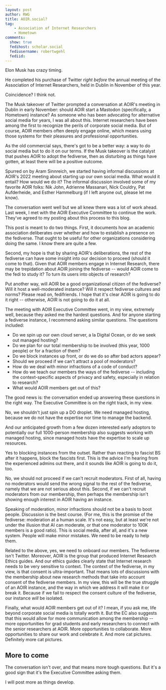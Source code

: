 ```yaml
---
layout: post
author: RWG
title: AOIR.social?
tag:
    - Association of Internet Researchers
    - Hometown
comments: 
  show: true
  fedihost: scholar.social
  fediusername: robertwgehl
  fediid: 
---
```

Elon Musk has crazy timing.

He completed his purchase of Twitter *right before* the annual meeting of the Association of Internet Researchers, held in Dublin in November of this year.

Coincidence? I think not.

The Musk takeover of Twitter prompted a conversation at AOIR's meeting in Dublin in early November: should AOIR start a Mastodon (specifically, a Hometown) instance? As someone who has been advocating for alternative social media for years, I was all about this. Internet researchers have been among the first to recognize the perils of corporate social media. But of course, AOIR members often deeply engage online, which means using those systems for their pleasures and professional opportunities.

As the old commercial says, there's got to be a better way: a way to do social media but to do it on our terms. If the Musk takeover is the catalyst that pushes AOIR to adopt the fediverse, then as disturbing as things have gotten, at least there will be a positive outcome.

Spurred on by Aram Sinnreich, we started having informal discussions at AOIR's 2022 meeting about starting up our own social media. What would it entail? How would we do it? The informal discussion involved some of my favorite AOIR folks: Nik John, Adrienne Massanari, Nick Couldry, Pat Aufderheide, and Esther Hammelburg (if I left anyone out, please let me know).

The conversation went well but we all knew there was a lot of work ahead. Last week, I met with the AOIR Executive Committee to continue the work. They've agreed to my posting about this process to this blog.

This post is meant to do two things. First, it documents how an academic association deliberates over whether and how to establish a presence on the fediverse. That ought to be useful for other organizations considering doing the same. I know there are quite a few.

Second, my hope is that by sharing AOIR's deliberations, the rest of the fediverse can have some insight into our decision to proceed (should it come to that). Given that AOIR members engage in Internet Research, there may be trepidation about AOIR joining the fediverse -- would AOIR come to the fedi to study it? To turn its users into objects of research?

Put another way, will AOIR be a good organizational citizen of the fediverse? Will it host a well-moderated instance? Will it respect fediverse cultures and norms? Please read on, fedifriends. I hope that it's clear AOIR is going to do it right -- otherwise, AOIR is not going to do it at all.

<!-- more -->

The meeting with AOIR Executive Committee went, in my view, extremely well, because they asked me the hardest questions. And for anyone starting a fediverse instance, I recommend asking similar questions. The questions included:
* Do we spin up our own cloud server, a la Digital Ocean, or do we seek out managed hosting?
* Do we plan for our total membership to be involved (this year, 1000 people) or for a fraction of them?
* Do we block instances up front, or do we do so after bad actors appear?
* Should we proceed if we can't attract a pool of moderators?
* How do we deal with minor infractions of a code of conduct?
* How do we teach our members the ways of the fediverse -- including the context-specific aspects of privacy and safety, especially in relation to research?
* What would AOIR members get out of this?

The good news is: the conversation ended up answering these questions in the right way. The Executive Committee is on the right track, in my view.

No, we shouldn't just spin up a DO droplet. We need managed hosting, because we do not have the expertise nor time to manage the backend.

And our anticipated growth from a few dozen interested early adoptors to potentially our full 1000-person membership also suggests working with managed hosting, since managed hosts have the expertise to scale up resources.

Yes to blocking instances from the outset. Rather than reacting to fascist BS after it happens, block the fascists first. This is the advice I'm hearing from the experienced admins out there, and it sounds like AOIR is going to do it, too.

No, we should not proceed if we can't recruit moderators. First of all, having no moderators would send the wrong signal to the rest of the fediverse, namely that we are not serious about this. Second, if we can't recruit moderators from our membership, then perhaps the membership isn't showing enough interest in AOIR having an instance.

Speaking of moderation, minor infractions should not be a basis to boot people. Discussion is the best course. (For me, this is the promise of the fediverse: moderation at a human scale. It's not easy, but at least we're not under the illusion that AI can moderate, or that one moderator to 100K members is a good ratio). This is social media, after all, and it's a new system. People will make minor mistakes. We need to be ready to help them.

Related to the above, yes, we need to onboard our members. The fediverse isn't Twitter. Moreover, AOIR is the group that produced Internet Research Ethics guides. And our ethics guides clearly state that Internet research needs to be very sensitive to context. The context of the fediverse, in my view, is that consent is ultra-important. That means lots of discussions with the membership about new research methods that take into account consent of the fediverse members. In my view, this will be the true struggle of an AOIR instance, and the way in which we address it will make it or break it. Because if we fail to respect the consent culture of the fediverse, our instance *will* be isolated.

Finally, what would AOIR members get out of it? I mean, if you ask me, life beyond corporate social media is totally worth it. But the EC also suggests that this would allow for more communication among the membership -- more opportunities for grad students and early researchers to connect with the senior researchers at AOIR. More opportunities to collaborate. More opportunities to share our work and celebrate it. And more cat pictures. Definitely more cat pictures.

## More to come

The conversation isn't over, and that means more tough questions. But it's a good sign that it's the Executive Committee asking them.

I will post more as things develop.
